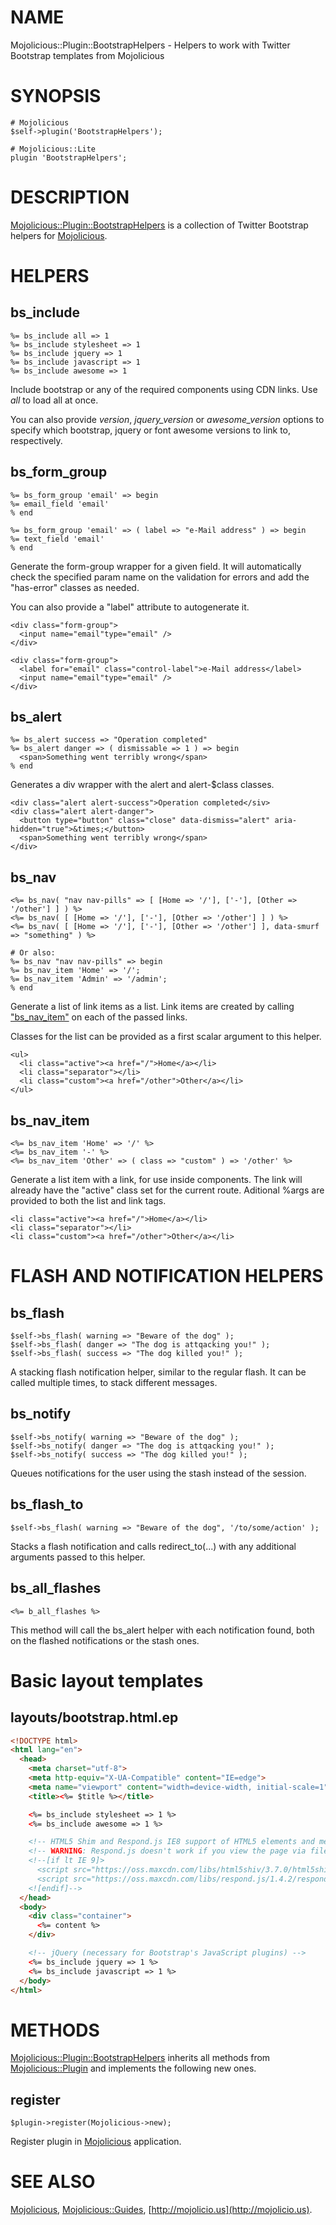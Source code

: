 # NAME

Mojolicious::Plugin::BootstrapHelpers - Helpers to work with Twitter Bootstrap
templates from Mojolicious

# SYNOPSIS

    # Mojolicious
    $self->plugin('BootstrapHelpers');

    # Mojolicious::Lite
    plugin 'BootstrapHelpers';

# DESCRIPTION

[Mojolicious::Plugin::BootstrapHelpers](https://metacpan.org/pod/Mojolicious::Plugin::BootstrapHelpers) is a collection of Twitter Bootstrap
helpers for [Mojolicious](https://metacpan.org/pod/Mojolicious).

# HELPERS

## bs\_include

    %= bs_include all => 1
    %= bs_include stylesheet => 1
    %= bs_include jquery => 1
    %= bs_include javascript => 1
    %= bs_include awesome => 1

Include bootstrap or any of the required components using CDN links. Use _all_
to load all at once.

You can also provide _version_, _jquery\_version_ or _awesome\_version_ options
to specify which bootstrap, jquery or font awesome versions to link to,
respectively.

## bs\_form\_group

    %= bs_form_group 'email' => begin
    %= email_field 'email'
    % end

    %= bs_form_group 'email' => ( label => "e-Mail address" ) => begin
    %= text_field 'email'
    % end

Generate the form-group wrapper for a given field. It will automatically check
the specified param name on the validation for errors and add the "has-error"
classes as needed.

You can also provide a "label" attribute to autogenerate it.

    <div class="form-group">
      <input name="email"type="email" />
    </div>

    <div class="form-group">
      <label for="email" class="control-label">e-Mail address</label>
      <input name="email"type="email" />
    </div>

## bs\_alert

    %= bs_alert success => "Operation completed"
    %= bs_alert danger => ( dismissable => 1 ) => begin
      <span>Something went terribly wrong</span>
    % end

Generates a div wrapper with the alert and alert-$class classes.

    <div class="alert alert-success">Operation completed</siv>
    <div class="alert alert-danger">
      <button type="button" class="close" data-dismiss="alert" aria-hidden="true">&times;</button>
      <span>Something went terribly wrong</span>
    </div>

## bs\_nav

    <%= bs_nav( "nav nav-pills" => [ [Home => '/'], ['-'], [Other => '/other'] ] ) %>
    <%= bs_nav( [ [Home => '/'], ['-'], [Other => '/other'] ] ) %>
    <%= bs_nav( [ [Home => '/'], ['-'], [Other => '/other'] ], data-smurf => "something" ) %>

    # Or also:
    %= bs_nav "nav nav-pills" => begin
    %= bs_nav_item 'Home' => '/';
    %= bs_nav_item 'Admin' => '/admin';
    % end

Generate a list of link items as a list. Link items are created by calling
["bs\_nav\_item"](#bs_nav_item) on each of the passed links.

Classes for the list can be provided as a first scalar argument to this helper.

    <ul>
      <li class="active"><a href="/">Home</a></li>
      <li class="separator"></li>
      <li class="custom"><a href="/other">Other</a></li>
    </ul>

## bs\_nav\_item

    <%= bs_nav_item 'Home' => '/' %>
    <%= bs_nav_item '-' %>
    <%= bs_nav_item 'Other' => ( class => "custom" ) => '/other' %>

Generate a list item with a link, for use inside components. The link will
already have the "active" class set for the current route. Aditional %args
are provided to both the list and link tags.

    <li class="active"><a href="/">Home</a></li>
    <li class="separator"></li>
    <li class="custom"><a href="/other">Other</a></li>

# FLASH AND NOTIFICATION HELPERS

## bs\_flash

    $self->bs_flash( warning => "Beware of the dog" );
    $self->bs_flash( danger => "The dog is attqacking you!" );
    $self->bs_flash( success => "The dog killed you!" );

A stacking flash notification helper, similar to the regular flash. It can be
called multiple times, to stack different messages.

## bs\_notify

    $self->bs_notify( warning => "Beware of the dog" );
    $self->bs_notify( danger => "The dog is attqacking you!" );
    $self->bs_notify( success => "The dog killed you!" );

Queues notifications for the user using the stash instead of the session.

## bs\_flash\_to

    $self->bs_flash( warning => "Beware of the dog", '/to/some/action' );

Stacks a flash notification and calls redirect\_to(...) with any additional
arguments passed to this helper.

## bs\_all\_flashes

    <%= b_all_flashes %>

This method will call the bs\_alert helper with each notification found,
both on the flashed notifications or the stash ones.

# Basic layout templates

## layouts/bootstrap.html.ep

```html
<!DOCTYPE html>
<html lang="en">
  <head>
    <meta charset="utf-8">
    <meta http-equiv="X-UA-Compatible" content="IE=edge">
    <meta name="viewport" content="width=device-width, initial-scale=1">
    <title><%= $title %></title>

    <%= bs_include stylesheet => 1 %>
    <%= bs_include awesome => 1 %>

    <!-- HTML5 Shim and Respond.js IE8 support of HTML5 elements and media queries -->
    <!-- WARNING: Respond.js doesn't work if you view the page via file:// -->
    <!--[if lt IE 9]>
      <script src="https://oss.maxcdn.com/libs/html5shiv/3.7.0/html5shiv.js"></script>
      <script src="https://oss.maxcdn.com/libs/respond.js/1.4.2/respond.min.js"></script>
    <![endif]-->
  </head>
  <body>
    <div class="container">
      <%= content %>
    </div>

    <!-- jQuery (necessary for Bootstrap's JavaScript plugins) -->
    <%= bs_include jquery => 1 %>
    <%= bs_include javascript => 1 %>
  </body>
</html>
```

# METHODS

[Mojolicious::Plugin::BootstrapHelpers](https://metacpan.org/pod/Mojolicious::Plugin::BootstrapHelpers) inherits all methods from
[Mojolicious::Plugin](https://metacpan.org/pod/Mojolicious::Plugin) and implements the following new ones.

## register

    $plugin->register(Mojolicious->new);

Register plugin in [Mojolicious](https://metacpan.org/pod/Mojolicious) application.

# SEE ALSO

[Mojolicious](https://metacpan.org/pod/Mojolicious), [Mojolicious::Guides](https://metacpan.org/pod/Mojolicious::Guides), [http://mojolicio.us](http://mojolicio.us).
